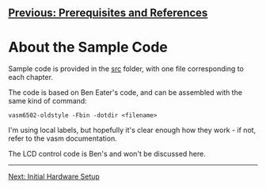 [Previous: Prerequisites and References](0a_Prereqs.md)
---

# About the Sample Code

Sample code is provided in the [src](src) folder, with one file corresponding to each chapter.

The code is based on Ben Eater's code, and can be assembled with the same kind of command:

    vasm6502-oldstyle -Fbin -dotdir <filename>

I'm using local labels, but hopefully it's clear enough how they work - if not, refer to the
vasm documentation.

The LCD control code is Ben's and won't be discussed here.

---
[Next: Initial Hardware Setup](0c_HardwareSetup.md)
